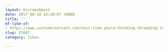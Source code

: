 ```yaml
---
layout: micropubpost
date: 2017-08-18 14:20:07 +0000
title: ''
mf-like-of:
- https://www.customerservant.com/next-time-youre-thinking-threading-twitter-write-blog-post-instead/?ref=teleject
slug: 51607
category: likes

---
```

